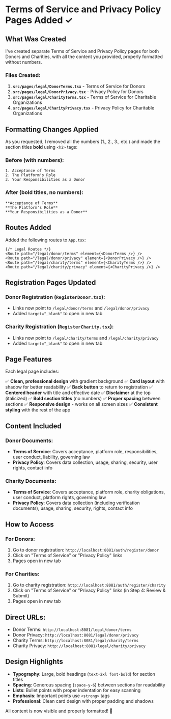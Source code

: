 # Terms of Service and Privacy Policy Pages Added ✓

## What Was Created

I've created separate Terms of Service and Privacy Policy pages for both Donors and Charities, with all the content you provided, properly formatted without numbers.

### Files Created:

1. **`src/pages/legal/DonorTerms.tsx`** - Terms of Service for Donors
2. **`src/pages/legal/DonorPrivacy.tsx`** - Privacy Policy for Donors
3. **`src/pages/legal/CharityTerms.tsx`** - Terms of Service for Charitable Organizations
4. **`src/pages/legal/CharityPrivacy.tsx`** - Privacy Policy for Charitable Organizations

## Formatting Changes Applied

As you requested, I removed all the numbers (1., 2., 3., etc.) and made the section titles **bold** using `<h2>` tags:

### Before (with numbers):
```
1. Acceptance of Terms
2. The Platform's Role
3. Your Responsibilities as a Donor
```

### After (bold titles, no numbers):
```
**Acceptance of Terms**
**The Platform's Role**
**Your Responsibilities as a Donor**
```

## Routes Added

Added the following routes to `App.tsx`:

```tsx
{/* Legal Routes */}
<Route path="/legal/donor/terms" element={<DonorTerms />} />
<Route path="/legal/donor/privacy" element={<DonorPrivacy />} />
<Route path="/legal/charity/terms" element={<CharityTerms />} />
<Route path="/legal/charity/privacy" element={<CharityPrivacy />} />
```

## Registration Pages Updated

### Donor Registration (`RegisterDonor.tsx`):
- Links now point to `/legal/donor/terms` and `/legal/donor/privacy`
- Added `target="_blank"` to open in new tab

### Charity Registration (`RegisterCharity.tsx`):
- Links now point to `/legal/charity/terms` and `/legal/charity/privacy`
- Added `target="_blank"` to open in new tab

## Page Features

Each legal page includes:

✅ **Clean, professional design** with gradient background
✅ **Card layout** with shadow for better readability
✅ **Back button** to return to registration
✅ **Centered header** with title and effective date
✅ **Disclaimer** at the top (italicized)
✅ **Bold section titles** (no numbers)
✅ **Proper spacing** between sections
✅ **Responsive design** - works on all screen sizes
✅ **Consistent styling** with the rest of the app

## Content Included

### Donor Documents:
- **Terms of Service**: Covers acceptance, platform role, responsibilities, user conduct, liability, governing law
- **Privacy Policy**: Covers data collection, usage, sharing, security, user rights, contact info

### Charity Documents:
- **Terms of Service**: Covers acceptance, platform role, charity obligations, user conduct, platform rights, governing law
- **Privacy Policy**: Covers data collection (including verification documents), usage, sharing, security, rights, contact info

## How to Access

### For Donors:
1. Go to donor registration: `http://localhost:8081/auth/register/donor`
2. Click on "Terms of Service" or "Privacy Policy" links
3. Pages open in new tab

### For Charities:
1. Go to charity registration: `http://localhost:8081/auth/register/charity`
2. Click on "Terms of Service" or "Privacy Policy" links (in Step 4: Review & Submit)
3. Pages open in new tab

## Direct URLs:

- Donor Terms: `http://localhost:8081/legal/donor/terms`
- Donor Privacy: `http://localhost:8081/legal/donor/privacy`
- Charity Terms: `http://localhost:8081/legal/charity/terms`
- Charity Privacy: `http://localhost:8081/legal/charity/privacy`

## Design Highlights

- **Typography**: Large, bold headings (`text-2xl font-bold`) for section titles
- **Spacing**: Generous spacing (`space-y-6`) between sections for readability
- **Lists**: Bullet points with proper indentation for easy scanning
- **Emphasis**: Important points use `<strong>` tags
- **Professional**: Clean card design with proper padding and shadows

All content is now visible and properly formatted! 🎉
